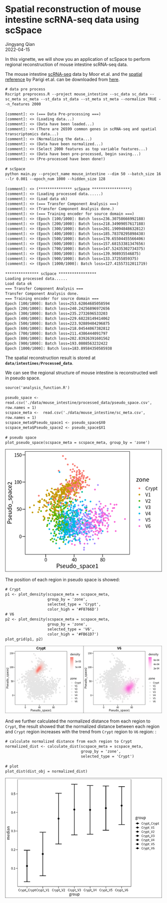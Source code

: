 # Spatial reconstruction of mouse intestine scRNA-seq data using scSpace

Jingyang Qian  
2022-04-15

In this vignette, we will show you an application of scSpace to perform regional reconstruction of mouse intestine 
scRNA-seq data.

The mouse intestine [scRNA-seq](https://pubmed.ncbi.nlm.nih.gov/30270040/) data by Moor et.al. and the 
[spatial reference](https://pubmed.ncbi.nlm.nih.gov/35149721/) by Parigi et.al. can be downloaded from
[here](https://github.com/FowardYang/scSpace_develop).

```
# data pre process
Rscript preprocess.R --project mouse_intestine --sc_data sc_data --sc_meta sc_meta --st_data st_data --st_meta st_meta --normalize TRUE --n_features 2000

[comment]: <> (=== Data Pre-processing ===)
[comment]: <> (Loading data...)
[comment]: <> (Data have been loaded...)
[comment]: <> (There are 26599 common genes in scRNA-seq and spatial transcriptomics data...)
[comment]: <> (Normalizing the data...)
[comment]: <> (Data have been normalized...)
[comment]: <> (Select 2000 features as top variable features...)
[comment]: <> (Data have been pre-processed, begin saving...)
[comment]: <> (Pre-processed have been done!)

# scSpace
python main.py --project_name mouse_intestine --dim 50 --batch_size 16 --lr 0.001 --epoch_num 1000 --hidden_size 128

[comment]: <> (*************** scSpace *****************)
[comment]: <> (Loading processed data......)
[comment]: <> (Load data ok)
[comment]: <> (=== Transfer Component Analysis ===)
[comment]: <> (Transfer Component Analysis done.)
[comment]: <> (=== Training encoder for source domain ===)
[comment]: <> (Epoch [100/1000]: Batch loss=236.30758666992188)
[comment]: <> (Epoch [200/1000]: Batch loss=218.34909057617188)
[comment]: <> (Epoch [300/1000]: Batch loss=201.19094848632812)
[comment]: <> (Epoch [400/1000]: Batch loss=185.78378295898438)
[comment]: <> (Epoch [500/1000]: Batch loss=170.65504455566406)
[comment]: <> (Epoch [600/1000]: Batch loss=157.68153381347656)
[comment]: <> (Epoch [700/1000]: Batch loss=147.52435302734375)
[comment]: <> (Epoch [800/1000]: Batch loss=139.908935546875)
[comment]: <> (Epoch [900/1000]: Batch loss=133.37255859375)
[comment]: <> (Epoch [1000/1000]: Batch loss=127.41557312011719)

*************** scSpace *****************
Loading processed data......
Load data ok
=== Transfer Component Analysis ===
Transfer Component Analysis done.
=== Training encoder for source domain ===
Epoch [100/1000]: Batch loss=253.62864685058594
Epoch [200/1000]: Batch loss=240.24256896972656
Epoch [300/1000]: Batch loss=235.2732696533203
Epoch [400/1000]: Batch loss=229.68228149414062
Epoch [500/1000]: Batch loss=223.92889404296875
Epoch [600/1000]: Batch loss=218.04544067382812
Epoch [700/1000]: Batch loss=211.4386444091797
Epoch [800/1000]: Batch loss=202.83926391601562
Epoch [900/1000]: Batch loss=193.0808563232422
Epoch [1000/1000]: Batch loss=183.89584350585938
```

The spatial reconstruction result is stored at __`data/intestines/Processed_data`__.

We can see the regional structure of mouse intestine is reconstructed well in pseudo space.
```
source('analysis_function.R')

pseudo_space <- read.csv('./data/mouse_intestine/processed_data/pseudo_space.csv', row.names = 1)
scspace_meta <-  read.csv('./data/mouse_intestine/sc_meta.csv', row.names = 1)
scspace_meta$Pseudo_space1 <- pseudo_space$X0
scspace_meta$Pseudo_space2 <- pseudo_space$X1

# pseudo space
plot_pseudo_space(scspace_meta = scspace_meta, group_by = 'zone')
```
![avatar](img/intestines_pseudo_space.png)

The position of each region in pseudo space is showed:
```
# Crypt
p1 <- plot_density(scspace_meta = scspace_meta,
                   group_by = 'zone',
                   selected_type = 'Crypt',
                   color_high = '#F8766D')
# V6
p2 <- plot_density(scspace_meta = scspace_meta,
                   group_by = 'zone',
                   selected_type = 'V6',
                   color_high = '#FB61D7')
plot_grid(p1, p2)
```
![avatar](img/intestines_dist_each.png)

And we further calculated the normalized distance from each region to `Crypt`, the result showed that the normalized 
distance between each region and `Crypt` region increases with the trend from `Crypt` region to `V6` region:
:
```
# calculate normalized distance from each region to Crypt
normalized_dist <- calculate_dist(scspace_meta = scspace_meta, 
                                  group_by = 'zone',
                                  selected_type = 'Crypt')

# plot                                  
plot_dist(dist_obj = normalized_dist)                                 
```
![avatar](img/intestines_dist.png)
